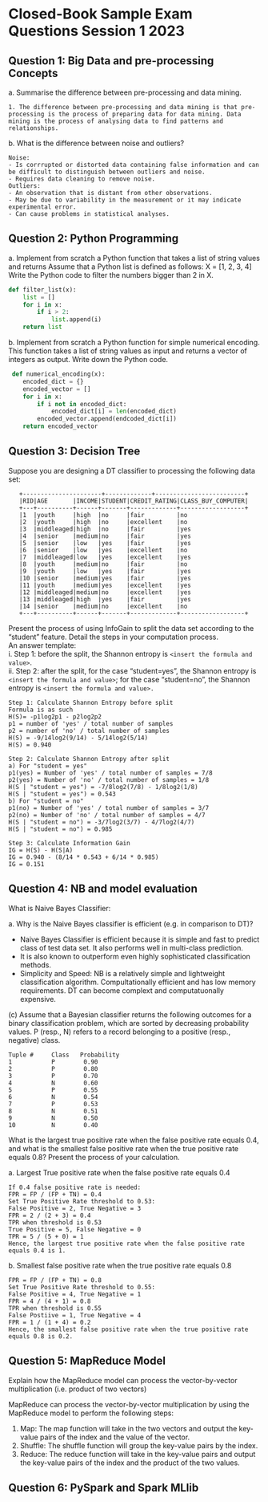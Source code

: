 # Closed-Book Sample Exam Questions Session 1 2023

## Question 1: Big Data and pre-processing Concepts

a. Summarise the difference between pre-processing and data mining.

    1. The difference between pre-processing and data mining is that pre-processing is the process of preparing data for data mining. Data mining is the process of analysing data to find patterns and relationships.

b. What is the difference between noise and outliers?

    Noise:
    - Is corrrupted or distorted data containing false information and can be difficult to distinguish between outliers and noise.
    - Requires data cleaning to remove noise.
    Outliers:
    - An observation that is distant from other observations.
    - May be due to variability in the measurement or it may indicate experimental error.
    - Can cause problems in statistical analyses.

## Question 2: Python Programming

a. Implement from scratch a Python function that takes a list of string values and returns
Assume that a Python list is defined as follows:
X = [1, 2, 3, 4]
Write the Python code to filter the numbers bigger than 2 in X.

```python
def filter_list(x):
    list = []
    for i in x:
        if i > 2:
            list.append(i)
    return list

```

b. Implement from scratch a Python function for simple numerical encoding. This function takes a list of string values as input and returns a vector of integers as output. Write down the Python code.

```python
 def numerical_encoding(x):
    encoded_dict = {}
    encoded_vector = []
    for i in x:
        if i not in encoded_dict:
            encoded_dict[i] = len(encoded_dict)
        encoded_vector.append(endcoded_dict[i])
    return encoded_vector
```

## Question 3: Decision Tree

Suppose you are designing a DT classifier to processing the following data set:

```
   +----------------------+-------------+-------------------------+
   |RID|AGE       |INCOME|STUDENT|CREDIT_RATING|CLASS_BUY_COMPUTER|
   +---+----------+------+-------+-------------+------------------+
   |1  |youth     |high  |no     |fair         |no
   |2  |youth     |high  |no     |excellent    |no
   |3  |middleaged|high  |no     |fair         |yes
   |4  |senior    |medium|no     |fair         |yes
   |5  |senior    |low   |yes    |fair         |yes
   |6  |senior    |low   |yes    |excellent    |no
   |7  |middleaged|low   |yes    |excellent    |yes
   |8  |youth     |medium|no     |fair         |no
   |9  |youth     |low   |yes    |fair         |yes
   |10 |senior    |medium|yes    |fair         |yes
   |11 |youth     |medium|yes    |excellent    |yes
   |12 |middleaged|medium|no     |excellent    |yes
   |13 |middleaged|high  |yes    |fair         |yes
   |14 |senior    |medium|no     |excellent    |no
   +---+----------+------+-------+-------------+------------------+
```

Present the process of using InfoGain to split the data set according to the “student” feature. Detail the steps in your computation process.</br>
An answer template:</br>
i. Step 1: before the split, the Shannon entropy is `<insert the formula and value>`.</br>
ii. Step 2: after the split, for the case “student=yes”, the Shannon entropy is `<insert the formula and value>`; for the case “student=no”, the Shannon entropy is `<insert the formula and value>.`

    Step 1: Calculate Shannon Entropy before split
    Formula is as such
    H(S)= -p1log2p1 - p2log2p2
    p1 = number of 'yes' / total number of samples
    p2 = number of 'no' / total number of samples
    H(S) = -9/14log2(9/14) - 5/14log2(5/14)
    H(S) = 0.940

    Step 2: Calculate Shannon Entropy after split
    a) For "student = yes"
    p1(yes) = Number of 'yes' / total number of samples = 7/8
    p2(yes) = Number of 'no' / total number of samples = 1/8
    H(S | "student = yes") = -7/8log2(7/8) - 1/8log2(1/8)
    H(S | "student = yes") = 0.543
    b) For "student = no"
    p1(no) = Number of 'yes' / total number of samples = 3/7
    p2(no) = Number of 'no' / total number of samples = 4/7
    H(S | "student = no") = -3/7log2(3/7) - 4/7log2(4/7)
    H(S | "student = no") = 0.985

    Step 3: Calculate Information Gain
    IG = H(S) - H(S|A)
    IG = 0.940 - (8/14 * 0.543 + 6/14 * 0.985)
    IG = 0.151

## Question 4: NB and model evaluation

What is Naive Bayes Classifier:

a. Why is the Naive Bayes classifier is efficient (e.g. in comparison to DT)?

- Naive Bayes Classifier is efficient because it is simple and fast to predict class of test data set. It also performs well in multi-class prediction.
- It is also known to outperform even highly sophisticated classification methods.
- Simplicity and Speed: NB is a relatively simple and lightweight classification algorithm. Compultationally efficient and has low memory requirements. DT can become complext and computatuonally expensive.

(c) Assume that a Bayesian classifier returns the following outcomes for a binary classification problem, which are sorted by decreasing probability values. P (resp., N) refers to a record belonging to a positive (resp., negative) class.

```
Tuple #     Class   Probability
1           P        0.90
2           P        0.80
3           P        0.70
4           N        0.60
5           P        0.55
6           N        0.54
7           P        0.53
8           N        0.51
9           N        0.50
10          N        0.40
```

What is the largest true positive rate when the false positive rate equals 0.4, and what is the smallest false positive rate when the true positive rate equals 0.8? Present the process of your calculation.

a. Largest True positive rate when the false positive rate equals 0.4

```
If 0.4 false positive rate is needed:
FPR = FP / (FP + TN) = 0.4
Set True Positive Rate threshold to 0.53:
False Positive = 2, True Negative = 3
FPR = 2 / (2 + 3) = 0.4
TPR when threshold is 0.53
True Positive = 5, False Negative = 0
TPR = 5 / (5 + 0) = 1
Hence, the largest true positive rate when the false positive rate equals 0.4 is 1.
```

b. Smallest false positive rate when the true positive rate equals 0.8

```
FPR = FP / (FP + TN) = 0.8
Set True Positive Rate threshold to 0.55:
False Positive = 4, True Negative = 1
FPR = 4 / (4 + 1) = 0.8
TPR when threshold is 0.55
False Postiive = 1, True Negative = 4
FPR = 1 / (1 + 4) = 0.2
Hence, the smallest false positive rate when the true positive rate equals 0.8 is 0.2.
```

## Question 5: MapReduce Model

Explain how the MapReduce model can process the vector-by-vector multiplication (i.e. product of two vectors)

MapReduce can process the vector-by-vector multiplication by using the MapReduce model to perform the following steps:

1. Map: The map function will take in the two vectors and output the key-value pairs of the index and the value of the vector.
2. Shuffle: The shuffle function will group the key-value pairs by the index.
3. Reduce: The reduce function will take in the key-value pairs and output the key-value pairs of the index and the product of the two values.

## Question 6: PySpark and Spark MLlib
